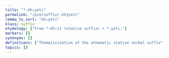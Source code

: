 ```yaml
---
title: "*-éh₁yeti"
permalink: "/pie/suffix/-éh1yeti"
lemma_to_sort: "eh₁yeti"
klass: suffix
etymology: ["From *-éh₁ti (stative suffix) +‎ *-yeti."]
markers: []
synonyms: []
definitions: ["Thematicization of the athematic stative verbal suffix", "see *-yeti."]
topics: []
---
```

